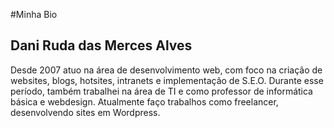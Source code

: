 #Minha Bio
## Dani Ruda das Merces Alves
Desde 2007 atuo na área de desenvolvimento web, com foco na criação de websites, blogs, hotsites, intranets e implementação de S.E.O. Durante esse período, também trabalhei na área de TI e como professor de informática básica e webdesign. Atualmente faço trabalhos como freelancer, desenvolvendo sites em Wordpress.
